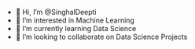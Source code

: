- 👋 Hi, I’m @SinghalDeepti
- 👀 I’m interested in Machine Learning
- 🌱 I’m currently learning Data Science 
- 💞️ I’m looking to collaborate on Data Science Projects

<!---
SinghalDeepti/SinghalDeepti is a ✨ special ✨ repository because its `README.md` (this file) appears on your GitHub profile.
You can click the Preview link to take a look at your changes.
--->
